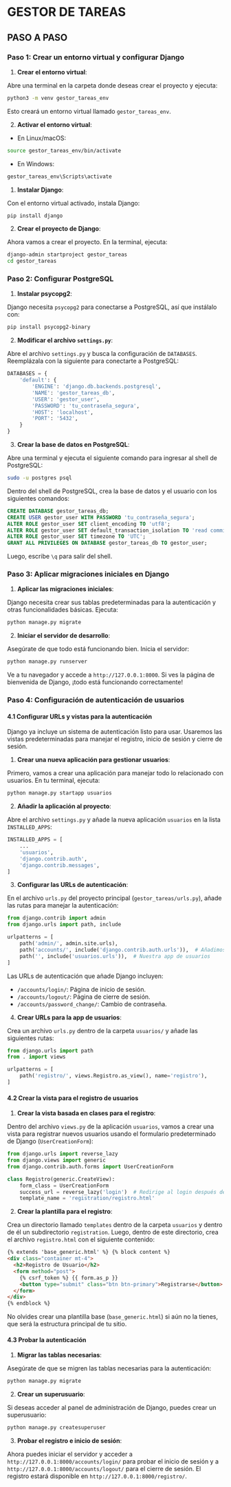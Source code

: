 # GESTOR DE TAREAS

## PASO A PASO

### Paso 1: Crear un entorno virtual y configurar Django

1. **Crear el entorno virtual**:

Abre una terminal en la carpeta donde deseas crear el proyecto y ejecuta:

```bash
python3 -m venv gestor_tareas_env
```

Esto creará un entorno virtual llamado `gestor_tareas_env`.

2. **Activar el entorno virtual**:

- En Linux/macOS:

```bash
source gestor_tareas_env/bin/activate
```

- En Windows:

```bash
gestor_tareas_env\Scripts\activate
```

1. **Instalar Django**:

Con el entorno virtual activado, instala Django:

```bash
pip install django
```

2. **Crear el proyecto de Django**:

Ahora vamos a crear el proyecto. En la terminal, ejecuta:

```bash
django-admin startproject gestor_tareas
cd gestor_tareas
```

### Paso 2: Configurar PostgreSQL

1. **Instalar psycopg2**:

Django necesita `psycopg2` para conectarse a PostgreSQL, así que instálalo con:

```bash
pip install psycopg2-binary
```

2. **Modificar el archivo `settings.py`**:

Abre el archivo `settings.py` y busca la configuración de `DATABASES`. Reemplázala con la siguiente para conectarte a PostgreSQL:

```python
DATABASES = {
    'default': {
        'ENGINE': 'django.db.backends.postgresql',
        'NAME': 'gestor_tareas_db',
        'USER': 'gestor_user',
        'PASSWORD': 'tu_contraseña_segura',
        'HOST': 'localhost',
        'PORT': '5432',
    }
}
```

3. **Crear la base de datos en PostgreSQL**:

Abre una terminal y ejecuta el siguiente comando para ingresar al shell de PostgreSQL:

```bash
sudo -u postgres psql
```

Dentro del shell de PostgreSQL, crea la base de datos y el usuario con los siguientes comandos:

```sql
CREATE DATABASE gestor_tareas_db;
CREATE USER gestor_user WITH PASSWORD 'tu_contraseña_segura';
ALTER ROLE gestor_user SET client_encoding TO 'utf8';
ALTER ROLE gestor_user SET default_transaction_isolation TO 'read committed';
ALTER ROLE gestor_user SET timezone TO 'UTC';
GRANT ALL PRIVILEGES ON DATABASE gestor_tareas_db TO gestor_user;
```

Luego, escribe `\q` para salir del shell.

### Paso 3: Aplicar migraciones iniciales en Django

1. **Aplicar las migraciones iniciales**:

Django necesita crear sus tablas predeterminadas para la autenticación y otras funcionalidades básicas. Ejecuta:

```bash
python manage.py migrate
```

2. **Iniciar el servidor de desarrollo**:

Asegúrate de que todo está funcionando bien. Inicia el servidor:

```bash
python manage.py runserver
```

Ve a tu navegador y accede a `http://127.0.0.1:8000`. Si ves la página de bienvenida de Django, ¡todo está funcionando correctamente!

### Paso 4: Configuración de autenticación de usuarios

#### 4.1 Configurar URLs y vistas para la autenticación

Django ya incluye un sistema de autenticación listo para usar. Usaremos las vistas predeterminadas para manejar el registro, inicio de sesión y cierre de sesión.

1. **Crear una nueva aplicación para gestionar usuarios**:

Primero, vamos a crear una aplicación para manejar todo lo relacionado con usuarios. En tu terminal, ejecuta:

```bash
python manage.py startapp usuarios
```

2. **Añadir la aplicación al proyecto**:

Abre el archivo `settings.py` y añade la nueva aplicación `usuarios` en la lista `INSTALLED_APPS`:

```python
INSTALLED_APPS = [
    ...
    'usuarios',
    'django.contrib.auth',
    'django.contrib.messages',
]
```

3. **Configurar las URLs de autenticación**:

En el archivo `urls.py` del proyecto principal (`gestor_tareas/urls.py`), añade las rutas para manejar la autenticación:

```python
from django.contrib import admin
from django.urls import path, include

urlpatterns = [
    path('admin/', admin.site.urls),
    path('accounts/', include('django.contrib.auth.urls')),  # Añadimos las URLs de autenticación
    path('', include('usuarios.urls')),  # Nuestra app de usuarios
]
```

Las URLs de autenticación que añade Django incluyen:

- `/accounts/login/`: Página de inicio de sesión.
- `/accounts/logout/`: Página de cierre de sesión.
- `/accounts/password_change/`: Cambio de contraseña.

4. **Crear URLs para la app de usuarios**:

Crea un archivo `urls.py` dentro de la carpeta `usuarios/` y añade las siguientes rutas:

```python
from django.urls import path
from . import views

urlpatterns = [
    path('registro/', views.Registro.as_view(), name='registro'),
]
```

#### 4.2 Crear la vista para el registro de usuarios

1. **Crear la vista basada en clases para el registro**:

Dentro del archivo `views.py` de la aplicación `usuarios`, vamos a crear una vista para registrar nuevos usuarios usando el formulario predeterminado de Django (`UserCreationForm`):

```python
from django.urls import reverse_lazy
from django.views import generic
from django.contrib.auth.forms import UserCreationForm

class Registro(generic.CreateView):
    form_class = UserCreationForm
    success_url = reverse_lazy('login')  # Redirige al login después del registro
    template_name = 'registration/registro.html'
```

2. **Crear la plantilla para el registro**:

Crea un directorio llamado `templates` dentro de la carpeta `usuarios` y dentro de él un subdirectorio `registration`. Luego, dentro de este directorio, crea el archivo `registro.html` con el siguiente contenido:

```html
{% extends 'base_generic.html' %} {% block content %}
<div class="container mt-4">
  <h2>Registro de Usuario</h2>
  <form method="post">
    {% csrf_token %} {{ form.as_p }}
    <button type="submit" class="btn btn-primary">Registrarse</button>
  </form>
</div>
{% endblock %}
```

No olvides crear una plantilla base (`base_generic.html`) si aún no la tienes, que será la estructura principal de tu sitio.

#### 4.3 Probar la autenticación

1. **Migrar las tablas necesarias**:

Asegúrate de que se migren las tablas necesarias para la autenticación:

```bash
python manage.py migrate
```

2. **Crear un superusuario**:

Si deseas acceder al panel de administración de Django, puedes crear un superusuario:

```bash
python manage.py createsuperuser
```

3. **Probar el registro e inicio de sesión**:

Ahora puedes iniciar el servidor y acceder a `http://127.0.0.1:8000/accounts/login/` para probar el inicio de sesión y a `http://127.0.0.1:8000/accounts/logout/` para el cierre de sesión. El registro estará disponible en `http://127.0.0.1:8000/registro/`.
